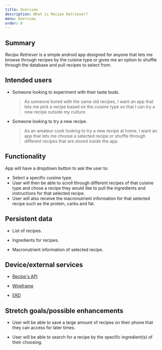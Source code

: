 ```yaml
---
title: Overview
description: What is Recipe Retriever?
menu: Overview
order: 0
---
```


## Summary

<i> Recipe Retriever </i> is a simple android app designed for anyone that lets me browse through recipes by the cuisine type or gives me an option to shuffle through the database and pull recipes to select from.

## Intended users

* Someone looking to experiment with their taste buds.

  > As someone bored with the same old recipes, I want an app that lets me pick a recipe based on the cuisine type so that I can try a new recipe outside my culture. 

* Someone looking to try a new recipe.

  > As an amateur cook looking to try a new recipe at home, I want an app that lets me choose a selected recipe or shuffle through different recipes that are stored inside the app.

## Functionality

App will have a dropdown button to ask the user to: 

  * Select a specific cuisine type.
  * User will then be able to scroll through different recipes of that cuisine type and chose a recipe they would like to pull the ingredients and instructions for that selected recipe.
  * User will also receive the macronutrient information for that selected recipe such as the protein, carbs and fat.

## Persistent data

* List of recipes.

* Ingredients for recipes.

* Macronutrient information of selected recipe.

## Device/external services

[comment]: <> (TODO add more information on device/ external services
Fix wireframe to reflect shuffle button, favorite/unfavorite button
Fix ERD, take out UK on measurments.)

* [Recipe's API](https://spoonacular.com/food-api/docs)

* [Wireframe](wireframe.md)

* [ERD](erd.md)

## Stretch goals/possible enhancements

* User will be able to save a large amount of recipes on their phone that they can access for later times.

* User will be able to search for a recipe by the specific ingredient(s) of their choosing.
